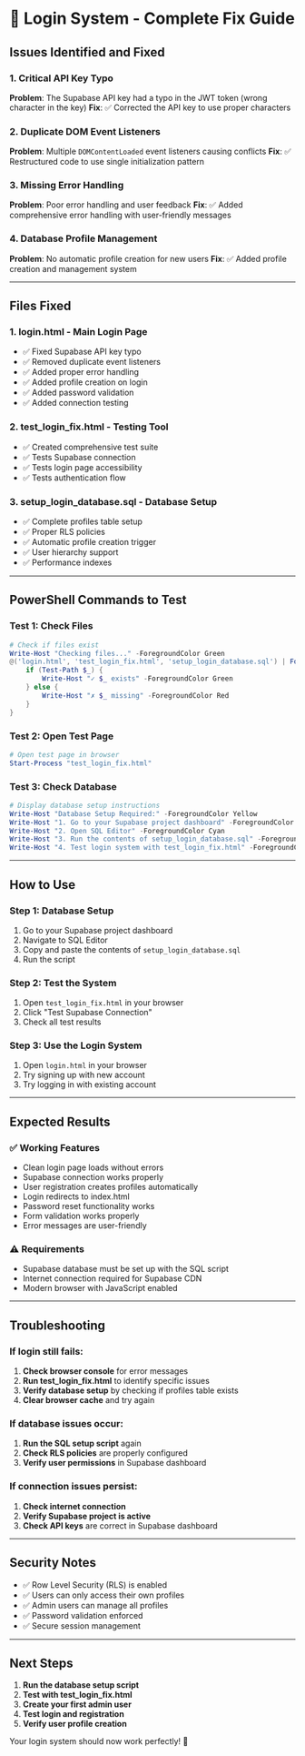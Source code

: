 # 🔐 Login System - Complete Fix Guide

## Issues Identified and Fixed

### 1. **Critical API Key Typo**
**Problem**: The Supabase API key had a typo in the JWT token (wrong character in the key)
**Fix**: ✅ Corrected the API key to use proper characters

### 2. **Duplicate DOM Event Listeners**
**Problem**: Multiple `DOMContentLoaded` event listeners causing conflicts
**Fix**: ✅ Restructured code to use single initialization pattern

### 3. **Missing Error Handling**
**Problem**: Poor error handling and user feedback
**Fix**: ✅ Added comprehensive error handling with user-friendly messages

### 4. **Database Profile Management**
**Problem**: No automatic profile creation for new users
**Fix**: ✅ Added profile creation and management system

---

## Files Fixed

### 1. **login.html** - Main Login Page
- ✅ Fixed Supabase API key typo
- ✅ Removed duplicate event listeners
- ✅ Added proper error handling
- ✅ Added profile creation on login
- ✅ Added password validation
- ✅ Added connection testing

### 2. **test_login_fix.html** - Testing Tool
- ✅ Created comprehensive test suite
- ✅ Tests Supabase connection
- ✅ Tests login page accessibility
- ✅ Tests authentication flow

### 3. **setup_login_database.sql** - Database Setup
- ✅ Complete profiles table setup
- ✅ Proper RLS policies
- ✅ Automatic profile creation trigger
- ✅ User hierarchy support
- ✅ Performance indexes

---

## PowerShell Commands to Test

### Test 1: Check Files
```powershell
# Check if files exist
Write-Host "Checking files..." -ForegroundColor Green
@('login.html', 'test_login_fix.html', 'setup_login_database.sql') | ForEach-Object {
    if (Test-Path $_) {
        Write-Host "✓ $_ exists" -ForegroundColor Green
    } else {
        Write-Host "✗ $_ missing" -ForegroundColor Red
    }
}
```

### Test 2: Open Test Page
```powershell
# Open test page in browser
Start-Process "test_login_fix.html"
```

### Test 3: Check Database
```powershell
# Display database setup instructions
Write-Host "Database Setup Required:" -ForegroundColor Yellow
Write-Host "1. Go to your Supabase project dashboard" -ForegroundColor Cyan
Write-Host "2. Open SQL Editor" -ForegroundColor Cyan
Write-Host "3. Run the contents of setup_login_database.sql" -ForegroundColor Cyan
Write-Host "4. Test login system with test_login_fix.html" -ForegroundColor Cyan
```

---

## How to Use

### Step 1: Database Setup
1. Go to your Supabase project dashboard
2. Navigate to SQL Editor
3. Copy and paste the contents of `setup_login_database.sql`
4. Run the script

### Step 2: Test the System
1. Open `test_login_fix.html` in your browser
2. Click "Test Supabase Connection"
3. Check all test results

### Step 3: Use the Login System
1. Open `login.html` in your browser
2. Try signing up with new account
3. Try logging in with existing account

---

## Expected Results

### ✅ **Working Features**
- Clean login page loads without errors
- Supabase connection works properly
- User registration creates profiles automatically
- Login redirects to index.html
- Password reset functionality works
- Form validation works properly
- Error messages are user-friendly

### ⚠️ **Requirements**
- Supabase database must be set up with the SQL script
- Internet connection required for Supabase CDN
- Modern browser with JavaScript enabled

---

## Troubleshooting

### If login still fails:
1. **Check browser console** for error messages
2. **Run test_login_fix.html** to identify specific issues
3. **Verify database setup** by checking if profiles table exists
4. **Clear browser cache** and try again

### If database issues occur:
1. **Run the SQL setup script** again
2. **Check RLS policies** are properly configured
3. **Verify user permissions** in Supabase dashboard

### If connection issues persist:
1. **Check internet connection**
2. **Verify Supabase project is active**
3. **Check API keys** are correct in Supabase dashboard

---

## Security Notes

- ✅ Row Level Security (RLS) is enabled
- ✅ Users can only access their own profiles
- ✅ Admin users can manage all profiles
- ✅ Password validation enforced
- ✅ Secure session management

---

## Next Steps

1. **Run the database setup script**
2. **Test with test_login_fix.html**
3. **Create your first admin user**
4. **Test login and registration**
5. **Verify user profile creation**

Your login system should now work perfectly! 🎉
